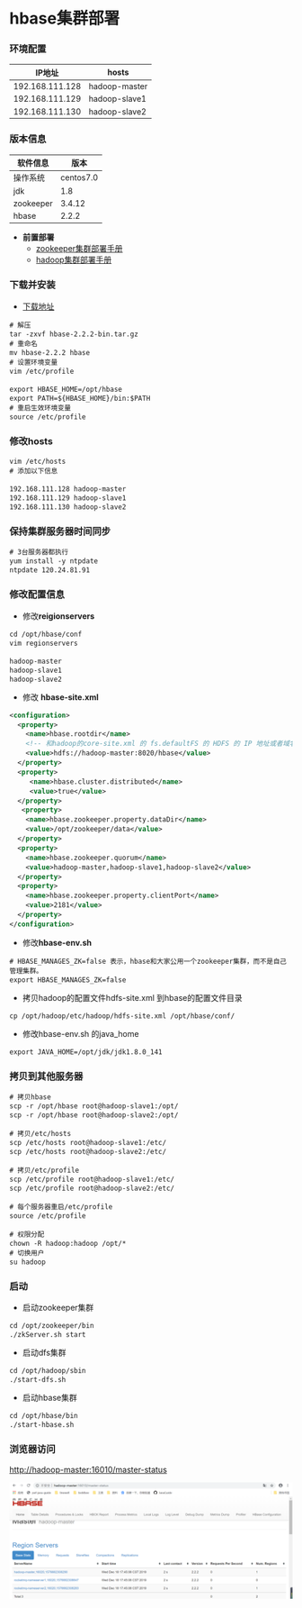 # hbase集群部署

### 环境配置

| IP地址          | hosts         |
| --------------- | ------------- |
| 192.168.111.128 | hadoop-master |
| 192.168.111.129 | hadoop-slave1 |
| 192.168.111.130 | hadoop-slave2 |

### 版本信息

| 软件信息  | 版本      |
| --------- | --------- |
| 操作系统  | centos7.0 |
| jdk       | 1.8       |
| zookeeper | 3.4.12    |
| hbase     | 2.2.2     |

- **前置部署**
  - [zookeeper集群部署手册](https://yweifeng.github.io/ywf-java-guide/doc/zookeeper/zookeeper集群部署.html)
  - [hadoop集群部署手册](https://yweifeng.github.io/ywf-java-guide/doc/hadoop/hadoop集群部署.html)



### 下载并安装

- [下载地址](https://hbase.apache.org/downloads.html)

```shell
# 解压
tar -zxvf hbase-2.2.2-bin.tar.gz
# 重命名
mv hbase-2.2.2 hbase
# 设置环境变量
vim /etc/profile

export HBASE_HOME=/opt/hbase
export PATH=${HBASE_HOME}/bin:$PATH
# 重启生效环境变量
source /etc/profile
```



### 修改hosts

```shell
vim /etc/hosts
# 添加以下信息

192.168.111.128 hadoop-master
192.168.111.129 hadoop-slave1
192.168.111.130 hadoop-slave2
```



### 保持集群服务器时间同步

```shell
# 3台服务器都执行
yum install -y ntpdate
ntpdate 120.24.81.91
```



### 修改配置信息

- 修改**reigionservers**

```shell
cd /opt/hbase/conf
vim regionservers

hadoop-master
hadoop-slave1
hadoop-slave2
```

- 修改 **hbase-site.xml**

```xml
<configuration>
  <property>
    <name>hbase.rootdir</name>
    <!-- 和hadoop的core-site.xml 的 fs.defaultFS 的 HDFS 的 IP 地址或者域名、端口必须一致 -->
    <value>hdfs://hadoop-master:8020/hbase</value>
  </property>
  <property>
     <name>hbase.cluster.distributed</name>
     <value>true</value>
  </property>
   <property>
    <name>hbase.zookeeper.property.dataDir</name>
    <value>/opt/zookeeper/data</value>
  </property>
  <property>
    <name>hbase.zookeeper.quorum</name>
    <value>hadoop-master,hadoop-slave1,hadoop-slave2</value>
  </property>
  <property>
    <name>hbase.zookeeper.property.clientPort</name>
    <value>2181</value>
  </property>
</configuration>
```

- 修改**hbase-env.sh**

```properties
# HBASE_MANAGES_ZK=false 表示，hbase和大家公用一个zookeeper集群，而不是自己管理集群。
export HBASE_MANAGES_ZK=false
```

- 拷贝hadoop的配置文件hdfs-site.xml 到hbase的配置文件目录

```shell
cp /opt/hadoop/etc/hadoop/hdfs-site.xml /opt/hbase/conf/
```

- 修改hbase-env.sh 的java_home

```shell
export JAVA_HOME=/opt/jdk/jdk1.8.0_141
```



### 拷贝到其他服务器

```shell
# 拷贝hbase
scp -r /opt/hbase root@hadoop-slave1:/opt/
scp -r /opt/hbase root@hadoop-slave2:/opt/

# 拷贝/etc/hosts
scp /etc/hosts root@hadoop-slave1:/etc/
scp /etc/hosts root@hadoop-slave2:/etc/

# 拷贝/etc/profile
scp /etc/profile root@hadoop-slave1:/etc/
scp /etc/profile root@hadoop-slave2:/etc/
	
# 每个服务器重启/etc/profile
source /etc/profile

# 权限分配
chown -R hadoop:hadoop /opt/*
# 切换用户
su hadoop
```



### 启动

- 启动zookeeper集群

```shell
cd /opt/zookeeper/bin
./zkServer.sh start
```



- 启动dfs集群

```shell
cd /opt/hadoop/sbin
./start-dfs.sh
```



- 启动hbase集群

```shell
cd /opt/hbase/bin
./start-hbase.sh
```



### 浏览器访问

[http://hadoop-master:16010/master-status](http://hadoop-master:16010/master-status)

![img](img/hbase1.png)